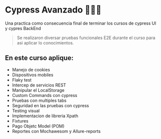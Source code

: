 # Cypress Avanzado 🧑🏻‍💻
Una practica como consecuencia final de terminar los cursos de cypress UI y cypres BackEnd
> Se realizaron diversar pruebas funcionales E2E durante el curso para asi aplicar lo conocimientos.

## En este curso aplique:
* Manejo de cookies
* Dispositivos mobiles
* Flaky test
* Intercep de servicios REST
* Manipular el LocalStorage
* Custom Commands con cypress
* Pruebas con multiples tabs
* Seguridad en las pruebas con cypress
* Testing visual
* Implementacion de libreria Xpath
* Fixtures
* Pago Objetc Model (POM)
* Reportes con Mochawesom y Allure-reports

